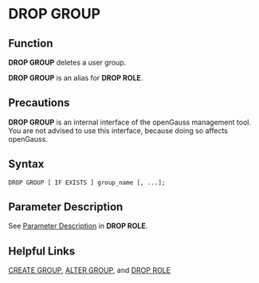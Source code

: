 # DROP GROUP<a name="EN-US_TOPIC_0242370603"></a>

## Function<a name="en-us_topic_0237122139_en-us_topic_0059778284_s39299576fef14e66bcb9eece71686c4a"></a>

**DROP GROUP**  deletes a user group.

**DROP GROUP**  is an alias for  **DROP ROLE**.

## Precautions<a name="en-us_topic_0237122139_en-us_topic_0059778284_sb75779cd9eae4078beb61fc870aca420"></a>

**DROP GROUP**  is an internal interface of the openGauss management tool. You are not advised to use this interface, because doing so affects openGauss.

## Syntax<a name="en-us_topic_0237122139_en-us_topic_0059778284_s3ad5b216eb59416bb03f71a0f8253cd1"></a>

```
DROP GROUP [ IF EXISTS ] group_name [, ...];
```

## Parameter Description<a name="en-us_topic_0237122139_en-us_topic_0059778284_sa75290f1be784e07aaab9fc7fa9905f1"></a>

See  [Parameter Description](drop-role.md#en-us_topic_0237122147_en-us_topic_0059778848_sabe550f7ed48409b8ffd1d88ca9f0725)  in  **DROP ROLE**.

## Helpful Links<a name="en-us_topic_0237122139_en-us_topic_0059778284_s1629a6ec030447bc9463ea522ac72d2a"></a>

[CREATE GROUP](create-group.md),  [ALTER GROUP](alter-group.md), and  [DROP ROLE](drop-role.md)

